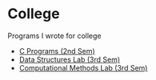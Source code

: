# College

Programs I wrote for college

- [C Programs (2nd Sem)](./C/)
- [Data Structures Lab (3rd Sem)](./Data%20Structures/)
- [Computational Methods Lab (3rd Sem)](./Computational%20Methods/)
